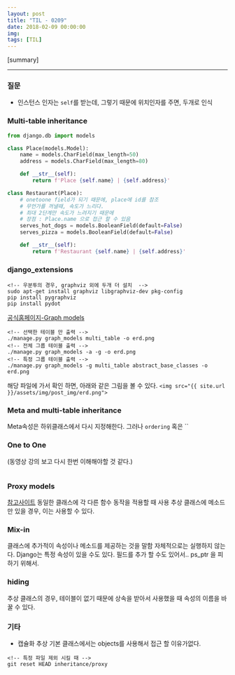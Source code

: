 ```yaml
---
layout: post
title: "TIL - 0209"
date: 2018-02-09 00:00:00
img:
tags: [TIL]
---
```

[summary]

---

### 질문
- 인스턴스 인자는 `self`를 받는데,  그렇기 때문에 위치인자를 주면, 두개로 인식

### Multi-table inheritance
```py
from django.db import models

class Place(models.Model):
    name = models.CharField(max_length=50)
    address = models.CharField(max_length=80)

    def __str__(self):
        return f'Place {self.name} | {self.address}'

class Restaurant(Place):
    # onetoone field가 되기 때문에, place에 id를 참조
    # 무언가를 꺼낼때, 속도가 느리다.
    # 최대 2단계만 속도가 느려지기 때문에
    # 장점 : Place.name 으로 접근 할 수 있음
    serves_hot_dogs = models.BooleanField(default=False)
    serves_pizza = models.BooleanField(default=False)

    def __str__(self):
        return f'Restaurant {self.name} | {self.address}'
```

### django_extensions
```console
<!-- 우분투의 경우, graphviz 외에 두개 더 설치  -->
sudo apt-get install graphviz libgraphviz-dev pkg-config
pip install pygraphviz
pip install pydot
```
[공식홈페이지-Graph models](https://django-extensions.readthedocs.io/en/latest/graph_models.html)

```console
<!-- 선택한 테이블 만 출력 -->
./manage.py graph_models multi_table -o erd.png
<!-- 전체 그룹 테이블 출력 -->
./manage.py graph_models -a -g -o erd.png
<!-- 특정 그룹 테이블 출력 -->
./manage.py graph_models -g multi_table abstract_base_classes -o erd.png
```
해당 파일에 가서 확인 하면, 아래와 같은 그림을 볼 수 있다.
`<img src="{{ site.url }}/assets/img/post_img/erd.png">
`
### Meta and multi-table inheritance
Meta속성은 하위클래스에서 다시 지정해한다. 그러나 `ordering` 혹은 ``

### One to One
(동영상 강의 보고 다시 한번 이해해야할 것 같다.)
```

```
### Proxy models
[참고사이트](http://benlopatin.com/using-django-proxy-models/)
동일한 클래스에 각 다른 함수 동작을 적용할 때 사용
추상 클래스에 메소드만 있을 경우, 이는 사용할 수 있다.


### Mix-in
클래스에 추가적이 속성이나 메소드를 제공하는 것을 말함
자체적으로는 실행하지 않는다.
Django는 특정 속성이 있을 수도 있다. 필드를 추가 할 수도 있어서..
ps_ptr 을 피하기 위해서.

### hiding
추상 클래스의 경우, 테이블이 없기 때문에 상속을 받아서 사용했을 때
속성의 이름을 바꿀 수 있다.

### 기타
- 캡슐화
추상 기본 클래스에서는 objects를 사용해서 접근 할 이유가없다.

```console
<!-- 특정 파일 제외 시킬 때 -->
git reset HEAD inheritance/proxy
```
